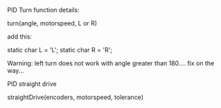 PID Turn function details: 

turn(angle, motorspeed, L or R) 

add this: 

static char L = 'L'; 
static char R = 'R'; 

Warning: left turn does not work with angle greater than 180.... fix on the way...  

PID straight drive 

straightDrive(encoders, motorspeed, tolerance) 
